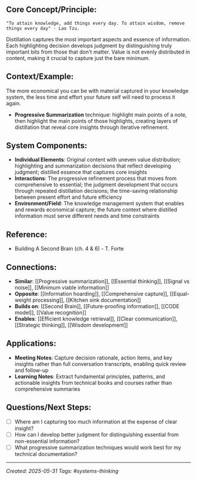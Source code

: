 ## Core Concept/Principle:
	"To attain knowledge, add things every day. To attain wisdom, remove things every day" - Lao Tzu. 

Distillation captures the most important aspects and essence of information. Each highlighting decision develops judgment by distinguishing truly important bits from those that don't matter. Value is not evenly distributed in content, making it crucial to capture just the bare minimum.

## Context/Example:
The more economical you can be with material captured in your knowledge system, the less time and effort your future self will need to process it again. 

- **Progressive Summarization** technique: highlight main points of a note, then highlight the main points of those highlights, creating layers of distillation that reveal core insights through iterative refinement.

## System Components:
- **Individual Elements**: Original content with uneven value distribution; highlighting and summarization decisions that reflect developing judgment; distilled essence that captures core insights
- **Interactions**: The progressive refinement process that moves from comprehensive to essential; the judgment development that occurs through repeated distillation decisions; the time-saving relationship between present effort and future efficiency
- **Environment/Field**: The knowledge management system that enables and rewards economical capture; the future context where distilled information must serve different needs and time constraints

## Reference:
- Building A Second Brain (ch. 4 & 6) - T. Forte

## Connections:
- **Similar**: [[Progressive summarization]], [[Essential thinking]], [[Signal vs noise]], [[Minimum viable information]]
- **Opposite**: [[Information hoarding]], [[Comprehensive capture]], [[Equal-weight processing]], [[Kitchen sink documentation]]
- **Builds on**: [[Second Brain]], [[Future-proofing information]], [[CODE model]], [[Value recognition]]
- **Enables**: [[Efficient knowledge retrieval]], [[Clear communication]], [[Strategic thinking]], [[Wisdom development]]

## Applications:
- **Meeting Notes**: Capture decision rationale, action items, and key insights rather than full conversation transcripts, enabling quick review and follow-up
- **Learning Notes**: Extract fundamental principles, patterns, and actionable insights from technical books and courses rather than comprehensive summaries
## Questions/Next Steps:
- [ ]  Where am I capturing too much information at the expense of clear insight?
- [ ]  How can I develop better judgment for distinguishing essential from non-essential information?
- [ ]  What progressive summarization techniques would work best for my technical documentation?

---

_Created: 2025-05-31_ _Tags: #systems-thinking_
